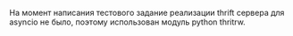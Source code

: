 На момент написания тестового задание реализации thrift сервера для asyncio 
не было, поэтому использован модуль python thritrw.
